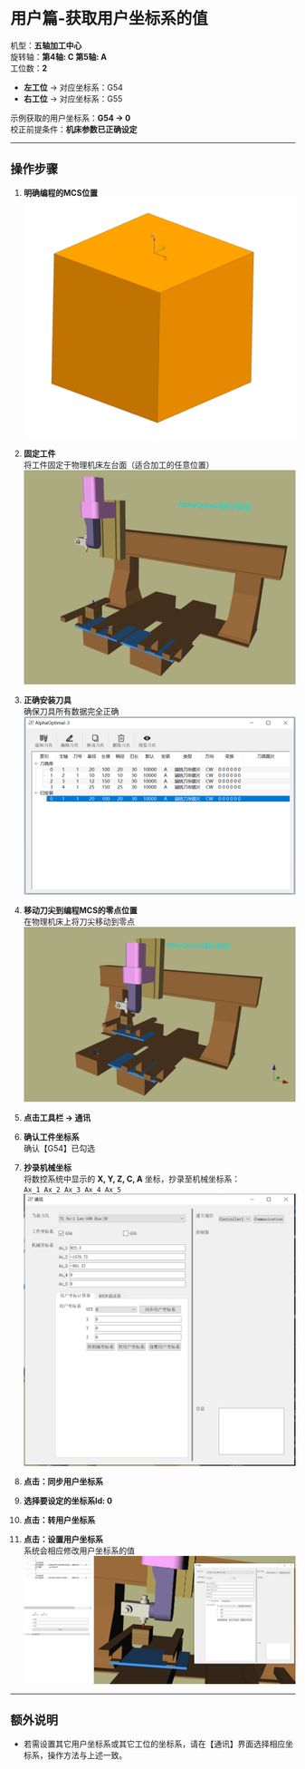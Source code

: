 # 用户篇-获取用户坐标系的值

机型：**五轴加工中心**  
旋转轴：**第4轴: C  第5轴: A**  
工位数：**2**  
- **左工位** → 对应坐标系：G54  
- **右工位** → 对应坐标系：G55  

示例获取的用户坐标系：**G54 -> 0**  
校正前提条件：**机床参数已正确设定**

---

## 操作步骤

1. **明确编程的MCS位置**  
   ![编程原点](../image/machine/编程原点.png)

2. **固定工件**  
   将工件固定于物理机床左台面（适合加工的任意位置）  
   ![固定工件](../image/machine/固定工件在物理机床上.png)

3. **正确安装刀具**  
   确保刀具所有数据完全正确  
   ![设置刀具](../image/machine/设置刀具.png)

4. **移动刀尖到编程MCS的零点位置**  
   在物理机床上将刀尖移动到零点  
   ![移动刀尖](../image/machine/移动刀尖到编程MCS位置.png)

5. **点击工具栏 → 通讯**

6. **确认工件坐标系**  
   确认【G54】已勾选

7. **抄录机械坐标**  
   将数控系统中显示的 **X, Y, Z, C, A** 坐标，抄录至机械坐标系：  
   `Ax_1 Ax_2 Ax_3 Ax_4 Ax_5`  
   ![机械坐标系](../image/machine/通讯控件.png)

8. **点击：同步用户坐标系**

9. **选择要设定的坐标系Id: 0**

10. **点击：转用户坐标系**

11. **点击：设置用户坐标系**  
    系统会相应修改用户坐标系的值  
    ![设置完成](../image/machine/用户坐标系设置完成.png)

---

## 额外说明

- 若需设置其它用户坐标系或其它工位的坐标系，请在【通讯】界面选择相应坐标系，操作方法与上述一致。